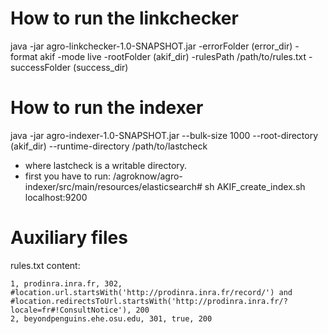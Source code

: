 How to run the linkchecker
==========================

java -jar agro-linkchecker-1.0-SNAPSHOT.jar -errorFolder (error_dir) -format akif -mode live -rootFolder (akif_dir) -rulesPath /path/to/rules.txt -successFolder (success_dir)

How to run the indexer
======================

java -jar agro-indexer-1.0-SNAPSHOT.jar --bulk-size 1000 --root-directory (akif_dir) --runtime-directory /path/to/lastcheck

* where lastcheck is a writable directory.
* first you have to run: /agroknow/agro-indexer/src/main/resources/elasticsearch# sh AKIF_create_index.sh localhost:9200

Auxiliary files
===============

rules.txt content:
```
1, prodinra.inra.fr, 302, #location.url.startsWith('http://prodinra.inra.fr/record/') and #location.redirectsToUrl.startsWith('http://prodinra.inra.fr/?locale=fr#!ConsultNotice'), 200
2, beyondpenguins.ehe.osu.edu, 301, true, 200
```


